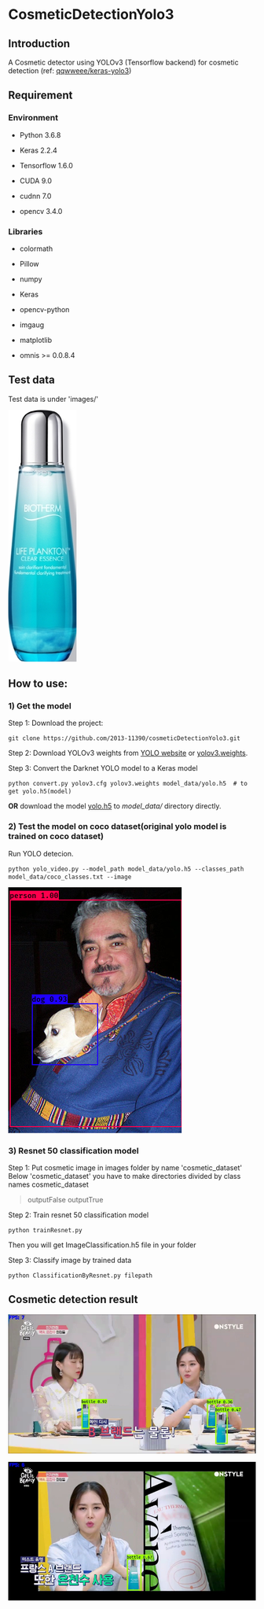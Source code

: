 # CosmeticDetectionYolo3

## Introduction

A Cosmetic detector using YOLOv3 (Tensorflow backend) for cosmetic detection (ref: [qqwweee/keras-yolo3](https://github.com/qqwweee/keras-yolo3))

## Requirement

### Environment
- Python 3.6.8

- Keras 2.2.4

- Tensorflow 1.6.0

- CUDA 9.0

- cudnn 7.0

- opencv 3.4.0

### Libraries
- colormath

- Pillow

- numpy

- Keras

- opencv-python

- imgaug

- matplotlib

- omnis >= 0.0.8.4

## Test data

Test data is under 'images/'

![Cosmetic](pictures/image.jpg)

## How to use:

### 1) Get the model

Step 1: Download the project:
```
git clone https://github.com/2013-11390/cosmeticDetectionYolo3.git
```

Step 2: Download YOLOv3 weights from [YOLO website](http://pjreddie.com/darknet/yolo/) or [yolov3.weights](https://drive.google.com/uc?id=1owAyOwfpwxpbs0BLWPkwT0srRUTpFHIn&export=download).

Step 3: Convert the Darknet YOLO model to a Keras model 
```
python convert.py yolov3.cfg yolov3.weights model_data/yolo.h5	# to get yolo.h5(model)
```

**OR** download the model [yolo.h5](https://drive.google.com/uc?export=download&confirm=8R0l&id=1Dd-uUhhXvosXiIIZM8tiXoZyENJxIY4u) to *model_data/* directory directly.

### 2) Test the model on coco dataset(original yolo model is trained on coco dataset)
Run YOLO detecion.
```
python yolo_video.py --model_path model_data/yolo.h5 --classes_path model_data/coco_classes.txt --image
```

![Raccoon](pictures/coco_1.png)

### 3) Resnet 50 classification model
Step 1: Put cosmetic image in images folder by name 'cosmetic_dataset'
Below 'cosmetic_dataset' you have to make directories divided by class names
cosmetic_dataset
> outputFalse
> outputTrue


Step 2: Train resnet 50 classification model
```
python trainResnet.py
```
Then you will get ImageClassification.h5 file in your folder

Step 3: Classify image by trained data
```
python ClassificationByResnet.py filepath
```


## Cosmetic detection result

![Cosmetic](pictures/result1.jpg)

![Cosmetic](pictures/result2.jpg)
